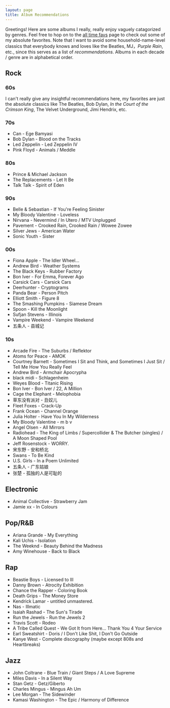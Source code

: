 ```yaml
---
layout: page
title: Album Recommendations
---
```


Greetings! Here are some albums I really, really enjoy vaguely catagorized by genres. Feel free to hop on to the [all time favs](fav_albums) page to check out some of my absolute favorites. Note that I want to avoid some household-name-level classics that everybody knows and loves like the Beatles, MJ，*Purple Rain*, etc., since this serves as a list of *recommendations*. Albums in each decade / genre are in alphabetical order.

## Rock

### 60s
I can't really give any insightful recommendations here, my favorites are just the absolute classics like The Beatles, Bob Dylan, *In the Court of the Crimson King*, The Velvet Underground, Jimi Hendrix, etc.

### 70s
- Can - Ege Bamyasi
- Bob Dylan - Blood on the Tracks
- Led Zeppelin - Led Zeppelin IV
- Pink Floyd - Animals / Meddle

### 80s
- Prince & Michael Jackson
- The Replacements - Let It Be
- Talk Talk - Spirit of Eden

### 90s
- Belle & Sebastian - If You're Feeling Sinister
- My Bloody Valentine - Loveless
- Nirvana - Nevermind / In Utero / MTV Unplugged
- Pavement - Crooked Rain, Crooked Rain / Wowee Zowee
- Silver Jews - American Water
- Sonic Youth - Sister

### 00s
- Fiona Apple - The Idler Wheel...
- Andrew Bird - Weather Systems
- The Black Keys - Rubber Factory
- Bon Iver - For Emma, Forever Ago
- Carsick Cars - Carsick Cars
- Deerhunter - Cryptograms
- Panda Bear - Person Pitch
- Elliott Smith - Figure 8
- The Smashing Pumpkins - Siamese Dream
- Spoon - Kill the Moonlight
- Sufjan Stevens - Illinois
- Vampire Weekend - Vampire Weekend
- 五条人 - 县城记

### 10s
- Arcade Fire - The Suburbs / Reflektor
- Atoms for Peace - AMOK
- Courtney Barnett - Sometimes I Sit and Think, and Sometimes I Just Sit / Tell Me How You Really Feel
- Andrew Bird - Armchair Apocrypha
- black midi - Schlagenheim
- Weyes Blood - Titanic Rising
- Bon Iver - Bon Iver / 22, A Million
- Cage the Elephant - Melophobia
- 草东没有派对 - 丑奴儿
- Fleet Foxes - Crack-Up
- Frank Ocean - Channel Orange
- Julia Holter - Have You In My Wilderness
- My Bloody Valentine - m b v
- Angel Olsen - All Mirrors
- Radiohead - The King of Limbs / Supercollider & The Butcher (singles) / A Moon Shaped Pool
- Jeff Rosenstock - WORRY.
- 宋东野 - 安和桥北
- Swans - To Be Kind
- U.S. Girls - In a Poem Unlimited
- 五条人 - 广东姑娘
- 张楚 - 孤独的人是可耻的

## Electronic
- Animal Collective - Strawberry Jam
- Jamie xx - In Colours

## Pop/R&B
- Ariana Grande - My Everything
- Kali Uchis - Isolation
- The Weeknd - Beauty Behind the Madness
- Amy Winehouse - Back to Black

## Rap
- Beastie Boys - Licensed to Ill
- Danny Brown - Atrocity Exhibition
- Chance the Rapper - Coloring Book
- Death Grips - The Money Store
- Kendrick Lamar - untitled unmastered.
- Nas - Illmatic
- Isaiah Rashad - The Sun's Tirade
- Run the Jewels - Run the Jewels 2
- Travis Scott - Rodeo
- A Tribe Called Quest - We Got It from Here... Thank You 4 Your Service
- Earl Sweatshirt - Doris / I Don't Like Shit, I Don't Go Outside
- Kanye West - Complete discography (maybe except 808s and Heartbreaks)

## Jazz
- John Coltrane - Blue Train / Giant Steps / A Love Supreme
- Miles Davis - In a Silent Way
- Stan Getz - Getz/Giberto
- Charles Mingus - Mingus Ah Um
- Lee Morgan - The Sidewinder
- Kamasi Washington - The Epic / Harmony of Difference